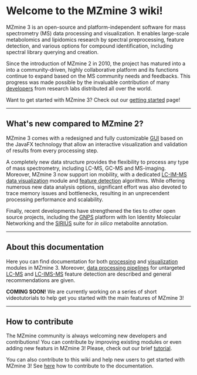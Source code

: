 # **Welcome to the MZmine 3 wiki!**
MZmine 3 is an open-source and platform-independent software for mass spectrometry (MS) data processing and visualization. It enables large-scale metabolomics and lipidomics research by spectral preprocessing, feature detection, and various options for compound identification, including spectral library querying and creation.

Since the introduction of MZmine 2 in 2010, the project has matured into a into a community-driven, highly collaborative platform and its functions continue to expand based on the MS community needs and feedbacks. This progress was made possible by the invaluable contribution of many [developers](https://github.com/mzmine/mzmine3/graphs/contributors) from research labs distributed all over the world.

Want to get started with MZmine 3? Check out our [getting started](getting_started.md) page!
 
---
## **What's new compared to MZmine 2?**
MZmine 3 comes with a redesigned and fully customizable [GUI](Main-window-overview.md) based on the JavaFX technology that allow an interactive visualization and validation of results from every processing step.

A completely new data structure provides the flexibility to process any type of mass spectrometry, including LC-MS, GC-MS and MS-imaging. Moreover, MZmine 3 now support ion mobility, with a dedicated [LC-IM-MS data visualization](visualization_modules/ims_raw_data_overview/IM-data-visualisation.md) module and [feature detection](workflows/imsworkflow/Ion-mobility-data-processing-workflow.md) algorithms. While offering numerous new data analysis options, significant effort was also devoted to trace memory issues and bottlenecks, resulting in an unprecendent processing performance and scalability.

Finally, recent developments have strengthened the ties to other open source projects, including the [GNPS](https://gnps.ucsd.edu/ProteoSAFe/static/gnps-splash.jsp) platform with Ion Identity Molecular Networking and the [SIRIUS](https://bio.informatik.uni-jena.de/software/sirius/) suite for _in silico_ metabolite annotation.


---
## **About this documentation**
Here you can find documentation for both [processing](module_docs) and [visualization](visualization_modules) modules in MZmine 3. Moreover, [data processing pipelines](workflows) for untargeted [LC-MS](workflows/lcmsworkflow/lcms-workflow.md) and [LC-IMS-MS](workflows/imsworkflow/Ion-mobility-data-processing-workflow.md) feature detection are described and general recommendations are given.

**COMING SOON!** We are currently working on a series of short videotutorials to help get you started with the main features of MZmine 3!

---
## **How to contribute**
The MZmine community is always welcoming new developers and contributions! You can contribute by improving existing modules or even adding new featurs in MZmine 3! Please, check out our brief [tutorial](http://mzmine.github.io/development.html).

You can also contribute to this wiki and help new users to get started with MZmine 3! See [here](Contribute.md) how to contribute to the documentation.
